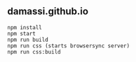 ## damassi.github.io

```
npm install
npm start
npm run build
npm run css (starts browsersync server)
npm run css:build
```
